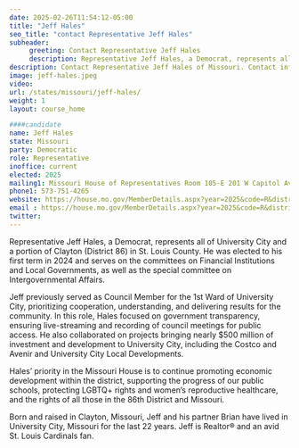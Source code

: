 ```yaml
---
date: 2025-02-26T11:54:12-05:00
title: "Jeff Hales"
seo_title: "contact Representative Jeff Hales"
subheader:
     greeting: Contact Representative Jeff Hales
     description: Representative Jeff Hales, a Democrat, represents all of University City and a portion of Clayton (District 86) in St. Louis County. He was elected to his first term in 2024 and serves on the committees on Financial Institutions and Local Governments, as well as the special committee on Intergovernmental Affairs.
description: Contact Representative Jeff Hales of Missouri. Contact information for Jeff Hales includes email address, phone number, and mailing address.
image: jeff-hales.jpeg
video:
url: /states/missouri/jeff-hales/
weight: 1
layout: course_home

####candidate
name: Jeff Hales
state: Missouri
party: Democratic
role: Representative
inoffice: current
elected: 2025
mailing1: Missouri House of Representatives Room 105-E 201 W Capitol Ave Jefferson City, MO 65101
phone1: 573-751-4265
website: https://house.mo.gov/MemberDetails.aspx?year=2025&code=R&district=086/
email : https://house.mo.gov/MemberDetails.aspx?year=2025&code=R&district=086/
twitter: 
---
```

Representative Jeff Hales, a Democrat, represents all of University City and a portion of Clayton (District 86) in St. Louis County. He was elected to his first term in 2024 and serves on the committees on Financial Institutions and Local Governments, as well as the special committee on Intergovernmental Affairs.

Jeff previously served as Council Member for the 1st Ward of University City, prioritizing cooperation, understanding, and delivering results for the community. In this role, Hales focused on government transparency, ensuring live-streaming and recording of council meetings for public access. He also collaborated on projects bringing nearly $500 million of investment and development to University City, including the Costco and Avenir and University City Local Developments.

Hales’ priority in the Missouri House is to continue promoting economic development within the district, supporting the progress of our public schools, protecting LGBTQ+ rights and women’s reproductive healthcare, and the rights of all those in the 86th District and Missouri.

Born and raised in Clayton, Missouri, Jeff and his partner Brian have lived in University City, Missouri for the last 22 years. Jeff is Realtor® and an avid St. Louis Cardinals fan.
